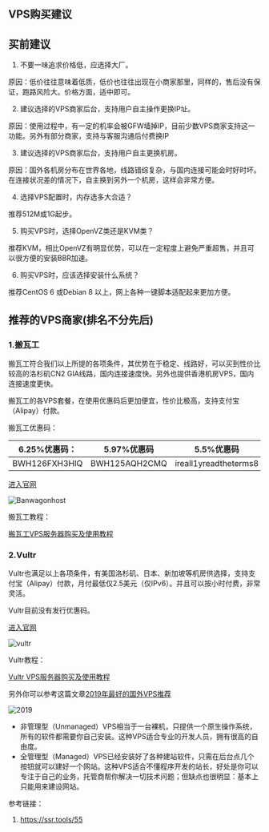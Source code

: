 ## VPS购买建议

## 买前建议


1. 不要一味追求价格低，应选择大厂。

原因：低价往往意味着低质，低价也往往出现在小商家那里，同样的，售后没有保证，跑路风险大。价格方面，适中即可。

2. 建议选择的VPS商家后台，支持用户自主操作更换IP址。

原因：使用过程中，有一定的机率会被GFW墙掉IP，目前少数VPS商家支持这一功能。另外有部分商家，支持与客服沟通后付费换IP

3. 建议选择的VPS商家后台，支持用户自主更换机房。

原因：国外各机房分布在世界各地，线路错综复杂，与国内连接可能会时好时坏。在连接状况差的情况下，自主换到另外一个机房，这样会非常方便。

4. 选择VPS配置时，内存选多大合适？

推荐512M或1G起步。

5. 购买VPS时，选择OpenVZ类还是KVM类？

推荐KVM，相比OpenVZ有明显优势，可以在一定程度上避免严重超售，并且可以很方便的安装BBR加速。

6. 购买VPS时，应该选择安装什么系统？

推荐CentOS 6 或Debian 8 以上，网上各种一键脚本适配起来更加方便。

##  推荐的VPS商家(排名不分先后)

### 1.搬瓦工

搬瓦工符合我们以上所提的各项条件，其优势在于稳定、线路好，可以买到性价比较高的洛杉矶CN2 GIA线路，国内连接速度快。另外也提供香港机房VPS，国内连接速度更快。

搬瓦工的各VPS套餐，在使用优惠码后更加便宜，性价比极高，支持支付宝（Alipay）付款。

搬瓦工优惠码：


6.25%优惠码：| 5.97%优惠码 |5.5%优惠码
---|---|---
BWH126FXH3HIQ | BWH125AQH2CMQ |ireall1yreadtheterms8

[进入官网](https://bwh88.net)

![Banwagonhost](./image/vps/Banwagonhost.png)


搬瓦工教程：

[搬瓦工VPS服务器购买及使用教程](https://www.cccitu.com/4018.html)

 

### 2.Vultr

Vultr也满足以上各项条件，有美国洛杉矶、日本、新加坡等机房供选择，支持支付宝（Alipay）付款，月付最低仅2.5美元（仅IPv6）。并且可以按小时付费，非常灵活。

Vultr目前没有发行优惠码。

[进入官网](https://www.vultr.com/)

![vultr](./image/vps/Vultr.png)

Vultr教程：

[Vultr VPS服务器购买及使用教程](https://www.cccitu.com/166.html)

另外你可以参考这篇文章[2019年最好的国外VPS推荐](https://www.10besty.com/best-vps-hosting-services/)

![2019](./image/vps/2019-best.png)

* 非管理型（Unmanaged）VPS相当于一台裸机，只提供一个原生操作系统，所有的软件都需要你自己安装。这种VPS适合专业的开发人员，拥有很高的自由度。
* 全管理型（Managed）VPS已经安装好了各种建站软件，只需在后台点几个按钮就可以建好一个网站。这种VPS适合不懂程序开发的站长，好处是你可以专注于自己的业务，托管商帮你解决一切技术问题；但缺点也很明显：基本上只能用来建设网站。

参考链接：
1. https://ssr.tools/55
